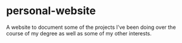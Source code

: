 # personal-website
A website to document some of the projects I've been doing over the course of my degree as well as some of my other interests.
